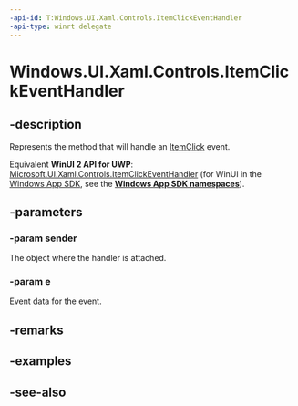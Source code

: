 ```yaml
---
-api-id: T:Windows.UI.Xaml.Controls.ItemClickEventHandler
-api-type: winrt delegate
---
```

<!-- Delegate syntax.
public delegate void ItemClickEventHandler(System.Object sender, Windows.UI.Xaml.Controls.ItemClickEventArgs e)
-->
# Windows.UI.Xaml.Controls.ItemClickEventHandler

## -description
Represents the method that will handle an [ItemClick](listviewbase_itemclick.md) event.

Equivalent **WinUI 2 API for UWP**: [Microsoft.UI.Xaml.Controls.ItemClickEventHandler](/windows/winui/api/microsoft.ui.xaml.controls.itemclickeventhandler) (for WinUI in the [Windows App SDK](/windows/apps/windows-app-sdk/), see the **[Windows App SDK namespaces](/windows/windows-app-sdk/api/winrt/)**).

## -parameters
### -param sender
The object where the handler is attached.

### -param e
Event data for the event.


## -remarks

## -examples

## -see-also
